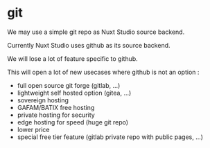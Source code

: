 # git

We may use a simple git repo as Nuxt Studio source backend.

Currently Nuxt Studio uses github as its source backend.

We will lose a lot of feature specific to github.

This will open a lot of new usecases where github is not an option :
* full open source git forge (gitlab, ...)
* lightweight self hosted option (gitea, ...)
* sovereign hosting
* GAFAM/BATIX free hosting
* private hosting for security
* edge hosting for speed (huge git repo)
* lower price
* special free tier feature (gitlab private repo with public pages, ...)
